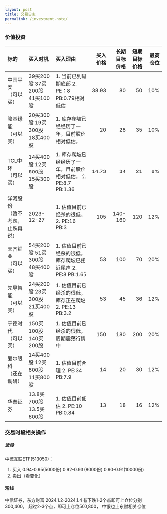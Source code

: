 ```yaml
---
layout: post
title: 交易日志
permalink: /investment-note/
---
```


### 价值投资

| 标的  | 买入时机 |买入理由  | 买入价格  | 长期目标价格 |短期目标价格  |最高仓位 |
| :------- |:------ |:------| ------: | -------: |-------: |-------: |
| 中国平安 （可以买）  | 39买200股  37买200股  41买100股   | 1. 当前已到周期底部  2. PE：8 PB:0.79相对低估  |38.93 | 80 |50   |10%    | 
| 隆基绿能  （可以买）  | 20买300股 19买300股 18买400股 | 1. 库存爬坡已经经历了一年，目前股价相对低估，  |20   | 28    |35   |10%     |
| TCL中环  （可以买）  | 14买400股 12买600股 15买300股 | 1. 库存爬坡已经经历了一年，目前股价相对低估， 2. PE:8.7  PB:1.36  |14.73    | 34    |21    |8%     |
| 洋河股份 （暂不考虑，止跌再说）   | 2023-12-27  | 1. 估值目前已经杀的很低， 2. PE:16  PB:3  |105   | 140-160    |120    |12%     | 
| 天齐锂业 （可以买）   | 54买200股 51买300股 48买400股  | 1. 估值目前已经杀的很低，库存爬坡已接近尾声 2. PE:8 PB:1.65  |53   | 100    |70    |20%     |
| 先导智能  （可以买）  | 24买200股 23买300股 21买400股  | 1. 估值目前已经杀的很低，库存正在爬坡 2. PE:13 PB:3.2  |53   | 45    |36    |12%     |
| 宁德时代  （可以买）  | 150买100股 140买200股  | 1. 估值目前已经杀的很低，周期震荡行情中  | 150  | 180    |200   |20%     |
| 爱尔眼科  （还在调研）  | 14买400股 12买600股 11买800股  | 1. 估值目前合理 2. PE:34 PB:7.9  |14   | 20   |30    |12%     |
| 华泰证券  | 13.8买700股 13.5买600股  | 1. 估值目前低估 2. PE:10 PB:0.84  |13  | 18   |  16  |12%     |


### 交易时段相关操作

##### 波段

中概互联ETF(513050)：
1. 买入 0.94-0.95(5000份)  0.92-0.93 (8000份)   0.90-0.91(10000份)
2. 卖出（看变化）

#### 短线
中信证券，东方财富 2024.1.2-2024.1.4 有下跌1-2个点即可上仓位分别300,400， 超过2-3个点，即可上仓位500,800， 中银也上东财相关仓位